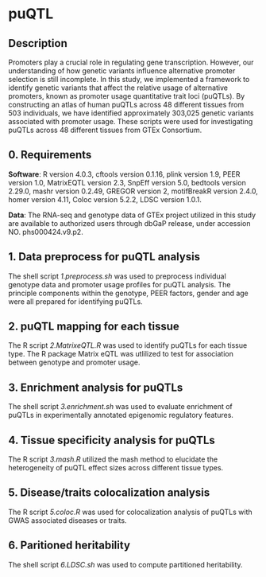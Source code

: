# puQTL

## Description
Promoters play a crucial role in regulating gene transcription. However, our understanding of how genetic variants influence alternative promoter selection is still incomplete. In this study, we implemented a framework to identify genetic variants that affect the relative usage of alternative promoters, known as promoter usage quantitative trait loci (puQTLs). By constructing an atlas of human puQTLs across 48 different tissues from 503 individuals, we have identified approximately 303,025 genetic variants associated with promoter usage. These scripts were used for investigating puQTLs across 48 different tissues from GTEx Consortium.

## 0. Requirements
**Software**: R version 4.0.3, cftools version 0.1.16, plink version 1.9, PEER version 1.0, MatrixEQTL version 2.3, SnpEff version 5.0, bedtools version 2.29.0, mashr version 0.2.49, GREGOR version 2, motifBreakR version 2.4.0, homer version 4.11, Coloc version 5.2.2, LDSC version 1.0.1.

**Data**: The RNA-seq and genotype data of GTEx project utilized in this study are available to authorized users through dbGaP release, under accession NO. phs000424.v9.p2.

## 1. Data preprocess for puQTL analysis
The shell script *1.preprocess.sh* was used to preprocess individual genotype data and promoter usage profiles for puQTL analysis. The principle components within the genotype, PEER factors, gender and age were all prepared for identifying puQTLs.

## 2. puQTL mapping for each tissue
The R script *2.MatrixeQTL.R* was used to identify puQTLs for each tissue type. The R package Matrix eQTL was utlilized to test for association between genotype and promoter usage.

## 3. Enrichment analysis for puQTLs
The shell script *3.enrichment.sh* was used to evaluate enrichment of puQTLs in experimentally annotated epigenomic regulatory features.

## 4. Tissue specificity analysis for puQTLs
The R script *3.mash.R* utilized the mash method to elucidate the heterogeneity of puQTL effect sizes across different tissue types. 

## 5. Disease/traits colocalization analysis
The R script *5.coloc.R* was used for colocalization analysis of puQTLs with GWAS associated diseases or traits.

## 6. Paritioned heritability
The shell script *6.LDSC.sh* was used to compute partitioned heritability.


